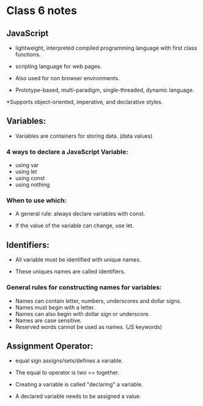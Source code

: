 # Class 6 notes

## JavaScript

* lightweight, interpreted compiled programming language with first class functions.

* scripting language for web pages.

* Also used for non browser environments. 

* Prototype-based, multi-paradigm, single-threaded, dynamic language.

*Supports object-oriented, imperative, and declarative styles. 

## Variables:

* Variables are containers for storing data. (data values)

### 4 ways to declare a JavaScript Variable:

* using var
* using let
* using const
* using nothing

### When to use which:

* A general rule: always declare variables with const.

* If the value of the variable can change, use let.

## Identifiers:

* All variable must be identified with unique names.

* These uniques names are called identifiers.

### General rules for constructing names for variables:

* Names can contain letter, numbers, underscores and dollar signs.
* Names must begin with a letter.
* Names can also begin with dollar sign or underscore.
* Names are case sensitive.
* Reserved words cannot be used as names. (JS keywords)

## Assignment Operator:

* equal sign assigns/sets/defines a variable.
 * The equal to operator is two == together.

 * Creating a variable is called "declaring" a variable.

 * A declared variable needs to be assigned a value.